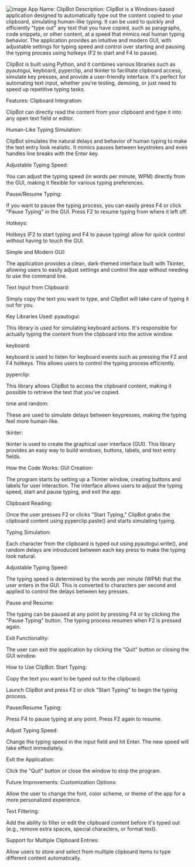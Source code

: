![image](https://github.com/user-attachments/assets/2625716b-d723-4d4b-884b-cebfcc5db670)
App Name: ClipBot
Description: ClipBot is a Windows-based application designed to automatically type out the content copied to your clipboard, simulating human-like typing. It can be used to quickly and efficiently "type out" any text that you have copied, such as paragraphs, code snippets, or other content, at a speed that mimics real human typing behavior. The application provides an intuitive and modern GUI, with adjustable settings for typing speed and control over starting and pausing the typing process using hotkeys (F2 to start and F4 to pause).

ClipBot is built using Python, and it combines various libraries such as pyautogui, keyboard, pyperclip, and tkinter to facilitate clipboard access, simulate key presses, and provide a user-friendly interface. It's perfect for automating text input, whether you're testing, demoing, or just need to speed up repetitive typing tasks.

Features:
Clipboard Integration:

ClipBot can directly read the content from your clipboard and type it into any open text field or editor.

Human-Like Typing Simulation:

ClipBot simulates the natural delays and behavior of human typing to make the text entry look realistic. It mimics pauses between keystrokes and even handles line breaks with the Enter key.

Adjustable Typing Speed:

You can adjust the typing speed (in words per minute, WPM) directly from the GUI, making it flexible for various typing preferences.

Pause/Resume Typing:

If you want to pause the typing process, you can easily press F4 or click "Pause Typing" in the GUI. Press F2 to resume typing from where it left off.

Hotkeys:

Hotkeys (F2 to start typing and F4 to pause typing) allow for quick control without having to touch the GUI.

Simple and Modern GUI:

The application provides a clean, dark-themed interface built with Tkinter, allowing users to easily adjust settings and control the app without needing to use the command line.

Text Input from Clipboard:

Simply copy the text you want to type, and ClipBot will take care of typing it out for you.

Key Libraries Used:
pyautogui:

This library is used for simulating keyboard actions. It's responsible for actually typing the content from the clipboard into the active window.

keyboard:

keyboard is used to listen for keyboard events such as pressing the F2 and F4 hotkeys. This allows users to control the typing process efficiently.

pyperclip:

This library allows ClipBot to access the clipboard content, making it possible to retrieve the text that you’ve copied.

time and random:

These are used to simulate delays between keypresses, making the typing feel more human-like.

tkinter:

tkinter is used to create the graphical user interface (GUI). This library provides an easy way to build windows, buttons, labels, and text entry fields.

How the Code Works:
GUI Creation:

The program starts by setting up a Tkinter window, creating buttons and labels for user interaction. The interface allows users to adjust the typing speed, start and pause typing, and exit the app.

Clipboard Reading:

Once the user presses F2 or clicks "Start Typing," ClipBot grabs the clipboard content using pyperclip.paste() and starts simulating typing.

Typing Simulation:

Each character from the clipboard is typed out using pyautogui.write(), and random delays are introduced between each key press to make the typing look natural.

Adjustable Typing Speed:

The typing speed is determined by the words per minute (WPM) that the user enters in the GUI. This is converted to characters per second and applied to control the delays between key presses.

Pause and Resume:

The typing can be paused at any point by pressing F4 or by clicking the "Pause Typing" button. The typing process resumes when F2 is pressed again.

Exit Functionality:

The user can exit the application by clicking the "Quit" button or closing the GUI window.

How to Use ClipBot:
Start Typing:

Copy the text you want to be typed out to the clipboard.

Launch ClipBot and press F2 or click "Start Typing" to begin the typing process.

Pause/Resume Typing:

Press F4 to pause typing at any point. Press F2 again to resume.

Adjust Typing Speed:

Change the typing speed in the input field and hit Enter. The new speed will take effect immediately.

Exit the Application:

Click the "Quit" button or close the window to stop the program.

Future Improvements:
Customization Options:

Allow the user to change the font, color scheme, or theme of the app for a more personalized experience.

Text Filtering:

Add the ability to filter or edit the clipboard content before it's typed out (e.g., remove extra spaces, special characters, or format text).

Support for Multiple Clipboard Entries:

Allow users to store and select from multiple clipboard items to type different content automatically.

